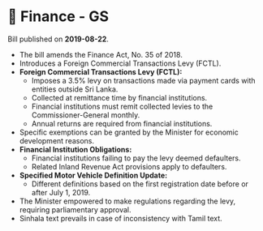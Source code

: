 # 📄  Finance - GS

Bill published on **2019-08-22**.

- The bill amends the Finance Act, No. 35 of 2018.
- Introduces a Foreign Commercial Transactions Levy (FCTL).
- **Foreign Commercial Transactions Levy (FCTL):**
  - Imposes a 3.5% levy on transactions made via payment cards with entities outside Sri Lanka.
  - Collected at remittance time by financial institutions.
  - Financial institutions must remit collected levies to the Commissioner-General monthly.
  - Annual returns are required from financial institutions.
- Specific exemptions can be granted by the Minister for economic development reasons.
- **Financial Institution Obligations:**
  - Financial institutions failing to pay the levy deemed defaulters.
  - Related Inland Revenue Act provisions apply to defaulters.
- **Specified Motor Vehicle Definition Update:**
  - Different definitions based on the first registration date before or after July 1, 2019.
- The Minister empowered to make regulations regarding the levy, requiring parliamentary approval.
- Sinhala text prevails in case of inconsistency with Tamil text.
